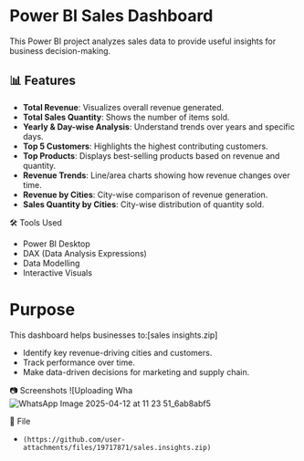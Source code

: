 # Power BI Sales Dashboard

This Power BI project analyzes sales data to provide useful insights for business decision-making.

## 📊 Features

- **Total Revenue**: Visualizes overall revenue generated.
- **Total Sales Quantity**: Shows the number of items sold.
- **Yearly & Day-wise Analysis**: Understand trends over years and specific days.
- **Top 5 Customers**: Highlights the highest contributing customers.
- **Top Products**: Displays best-selling products based on revenue and quantity.
- **Revenue Trends**: Line/area charts showing how revenue changes over time.
- **Revenue by Cities**: City-wise comparison of revenue generation.
- **Sales Quantity by Cities**: City-wise distribution of quantity sold.

🛠️ Tools Used
- Power BI Desktop
- DAX (Data Analysis Expressions)
- Data Modelling
- Interactive Visuals

# Purpose
This dashboard helps businesses to:[sales insights.zip]

- Identify key revenue-driving cities and customers.
- Track performance over time.
- Make data-driven decisions for marketing and supply chain.



📷 Screenshots
  ![Uploading Wha![WhatsApp Image 2025-04-12 at 11 23 51_6ab8abf5](https://github.com/user-attachments/assets/23cc7a20-f7c9-4973-b2db-4dec0e7189e9)


📁 File
- `(https://github.com/user-attachments/files/19717871/sales.insights.zip)`


